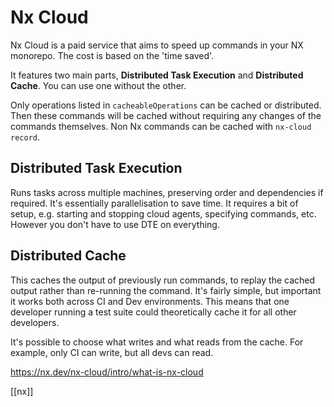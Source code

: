 # Nx Cloud

Nx Cloud is a paid service that aims to speed up commands in your NX monorepo. The cost is based on the 'time saved'.

It features two main parts, **Distributed Task Execution** and **Distributed Cache**. You can use one without the other.

Only operations listed in `cacheableOperations` can be cached or distributed. Then these commands will be cached without requiring any changes of the commands themselves.
Non Nx commands can be cached with `nx-cloud record`.

## Distributed Task Execution
Runs tasks across multiple machines, preserving order and dependencies if required. It's essentially parallelisation to save time. It requires a bit of setup, e.g. starting and stopping cloud agents, specifying commands, etc. However you don't have to use DTE on everything.

## Distributed Cache
This caches the output of previously run commands, to replay the cached output rather than re-running the command. It's fairly simple, but important it works both across CI and Dev environments. This means that one developer running a test suite could theoretically cache it for all other developers.

It's possible to choose what writes and what reads from the cache. For example, only CI can write, but all devs can read.

https://nx.dev/nx-cloud/intro/what-is-nx-cloud

[[nx]]
